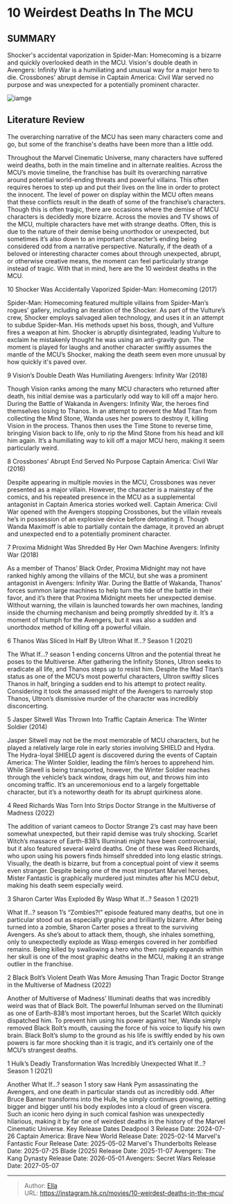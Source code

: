 # 10 Weirdest Deaths In The MCU


## SUMMARY 


 Shocker&#39;s accidental vaporization in Spider-Man: Homecoming is a bizarre and quickly overlooked death in the MCU. 
 Vision&#39;s double death in Avengers: Infinity War is a humiliating and unusual way for a major hero to die. 
 Crossbones&#39; abrupt demise in Captain America: Civil War served no purpose and was unexpected for a potentially prominent character. 

![iamge](https://static1.srcdn.com/wordpress/wp-content/uploads/2024/01/mcu-weirdest-deaths.jpg)

## Literature Review

The overarching narrative of the MCU has seen many characters come and go, but some of the franchise&#39;s deaths have been more than a little odd.




Throughout the Marvel Cinematic Universe, many characters have suffered weird deaths, both in the main timeline and in alternate realities. Across the MCU’s movie timeline, the franchise has built its overarching narrative around potential world-ending threats and powerful villains. This often requires heroes to step up and put their lives on the line in order to protect the innocent. The level of power on display within the MCU often means that these conflicts result in the death of some of the franchise’s characters. Though this is often tragic, there are occasions where the demise of MCU characters is decidedly more bizarre.
Across the movies and TV shows of the MCU, multiple characters have met with strange deaths. Often, this is due to the nature of their demise being unorthodox or unexpected, but sometimes it’s also down to an important character’s ending being considered odd from a narrative perspective. Naturally, if the death of a beloved or interesting character comes about through unexpected, abrupt, or otherwise creative means, the moment can feel particularly strange instead of tragic. With that in mind, here are the 10 weirdest deaths in the MCU.









 








 10  Shocker Was Accidentally Vaporized 
Spider-Man: Homecoming (2017)
        

Spider-Man: Homecoming featured multiple villains from Spider-Man’s rogues’ gallery, including an iteration of the Shocker. As part of the Vulture’s crew, Shocker employs salvaged alien technology, and uses it in an attempt to subdue Spider-Man. His methods upset his boss, though, and Vulture fires a weapon at him. Shocker is abruptly disintegrated, leading Vulture to exclaim he mistakenly thought he was using an anti-gravity gun. The moment is played for laughs and another character swiftly assumes the mantle of the MCU’s Shocker, making the death seem even more unusual by how quickly it&#39;s paved over.





 9  Vision’s Double Death Was Humiliating 
Avengers: Infinity War (2018)


 







Though Vision ranks among the many MCU characters who returned after death, his initial demise was a particularly odd way to kill off a major hero. During the Battle of Wakanda in Avengers: Infinity War, the heroes find themselves losing to Thanos. In an attempt to prevent the Mad Titan from collecting the Mind Stone, Wanda uses her powers to destroy it, killing Vision in the process. Thanos then uses the Time Stone to reverse time, bringing Vision back to life, only to rip the Mind Stone from his head and kill him again. It’s a humiliating way to kill off a major MCU hero, making it seem particularly weird.





 8  Crossbones’ Abrupt End Served No Purpose 
Captain America: Civil War (2016)


 







Despite appearing in multiple movies in the MCU, Crossbones was never presented as a major villain. However, the character is a mainstay of the comics, and his repeated presence in the MCU as a supplemental antagonist in Captain America stories worked well. Captain America: Civil War opened with the Avengers stopping Crossbones, but the villain reveals he’s in possession of an explosive device before detonating it. Though Wanda Maximoff is able to partially contain the damage, it proved an abrupt and unexpected end to a potentially prominent character.





 7  Proxima Midnight Was Shredded By Her Own Machine 
Avengers: Infinity War (2018)
        

As a member of Thanos’ Black Order, Proxima Midnight may not have ranked highly among the villains of the MCU, but she was a prominent antagonist in Avengers: Infinity War. During the Battle of Wakanda, Thanos’ forces summon large machines to help turn the tide of the battle in their favor, and it’s there that Proxima Midnight meets her unexpected demise. Without warning, the villain is launched towards her own machines, landing inside the churning mechanism and being promptly shredded by it. It’s a moment of triumph for the Avengers, but it was also a sudden and unorthodox method of killing off a powerful villain.





 6  Thanos Was Sliced In Half By Ultron 
What If…? Season 1 (2021)
        

The What If…? season 1 ending concerns Ultron and the potential threat he poses to the Multiverse. After gathering the Infinity Stones, Ultron seeks to eradicate all life, and Thanos steps up to resist him. Despite the Mad Titan’s status as one of the MCU’s most powerful characters, Ultron swiftly slices Thanos in half, bringing a sudden end to his attempt to protect reality. Considering it took the amassed might of the Avengers to narrowly stop Thanos, Ultron’s dismissive murder of the character was incredibly disconcerting.





 5  Jasper Sitwell Was Thrown Into Traffic 
Captain America: The Winter Soldier (2014)
        

Jasper Sitwell may not be the most memorable of MCU characters, but he played a relatively large role in early stories involving SHIELD and Hydra. The Hydra-loyal SHIELD agent is discovered during the events of Captain America: The Winter Soldier, leading the film’s heroes to apprehend him. While Sitwell is being transported, however, the Winter Soldier reaches through the vehicle’s back window, drags him out, and throws him into oncoming traffic. It’s an unceremonious end to a largely forgettable character, but it’s a noteworthy death for its abrupt quirkiness alone.





 4  Reed Richards Was Torn Into Strips 
Doctor Strange in the Multiverse of Madness (2022)


 







The addition of variant cameos to Doctor Strange 2’s cast may have been somewhat unexpected, but their rapid demise was truly shocking. Scarlet Witch’s massacre of Earth-838’s Illuminati might have been controversial, but it also featured several weird deaths. One of these was Reed Richards, who upon using his powers finds himself shredded into long elastic strings. Visually, the death is bizarre, but from a conceptual point of view it seems even stranger. Despite being one of the most important Marvel heroes, Mister Fantastic is graphically murdered just minutes after his MCU debut, making his death seem especially weird.





 3  Sharon Carter Was Exploded By Wasp 
What If…? Season 1 (2021)
        

What If…? season 1’s “Zombies?!” episode featured many deaths, but one in particular stood out as especially graphic and brilliantly bizarre. After being turned into a zombie, Sharon Carter poses a threat to the surviving Avengers. As she’s about to attack them, though, she inhales something, only to unexpectedly explode as Wasp emerges covered in her zombified remains. Being killed by swallowing a hero who then rapidly expands within her skull is one of the most graphic deaths in the MCU, making it an strange outlier in the franchise.





 2  Black Bolt’s Violent Death Was More Amusing Than Tragic 
Doctor Strange in the Multiverse of Madness (2022)
        

Another of Multiverse of Madness’ Illuminati deaths that was incredibly weird was that of Black Bolt. The powerful Inhuman served on the Illuminati as one of Earth-838’s most important heroes, but the Scarlet Witch quickly dispatched him. To prevent him using his power against her, Wanda simply removed Black Bolt’s mouth, causing the force of his voice to liquify his own brain. Black Bolt’s slump to the ground as his life is swiftly ended by his own powers is far more shocking than it is tragic, and it’s certainly one of the MCU’s strangest deaths.





 1  Hulk’s Deadly Transformation Was Incredibly Unexpected 
What If…? Season 1 (2021)
        

Another What If…? season 1 story saw Hank Pym assassinating the Avengers, and one death in particular stands out as incredibly odd. After Bruce Banner transforms into the Hulk, he simply continues growing, getting bigger and bigger until his body explodes into a cloud of green viscera. Such an iconic hero dying in such comical fashion was unexpectedly hilarious, making it by far one of weirdest deaths in the history of the Marvel Cinematic Universe.
   Key Release Dates             Deadpool 3 Release Date: 2024-07-26                   Captain America: Brave New World Release Date: 2025-02-14                  Marvel&#39;s Fantastic Four Release Date: 2025-05-02                  Marvel&#39;s Thunderbolts Release Date: 2025-07-25                  Blade (2025) Release Date: 2025-11-07                  Avengers: The Kang Dynasty  Release Date: 2026-05-01                   Avengers: Secret Wars Release Date: 2027-05-07      

---

> Author: [Ella](https://instagram.hk.cn/)  
> URL: https://instagram.hk.cn/movies/10-weirdest-deaths-in-the-mcu/  

